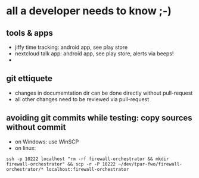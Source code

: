 # all a developer needs to know ;-)

## tools & apps

- jiffy time tracking: android app, see play store
- nextcloud talk app: android app, see play store, alerts via beeps!
- 

## git ettiquete
- changes in documemtation dir can be done directly without pull-request
- all other changes need to be reviewed via pull-request


## avoiding git commits while testing: copy sources without commit 
- on Windows: use WinSCP
- on linux: 
```shell
ssh -p 10222 localhost "rm -rf firewall-orchestrator && mkdir firewall-orchestrator" && scp -r -P 10222 ~/dev/tpur-fwo/firewall-orchestrator/* localhost:firewall-orchestrator
```
